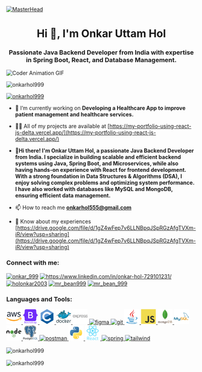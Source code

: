[![MasterHead](https://www.sevenstarwebsolutions.com/wp-content/uploads/2017/12/java.jpg)](https://github.com/onkarhol999)
<h1 align="center">Hi 👋, I'm Onkar Uttam Hol</h1>
<h3 align="center">Passionate Java Backend Developer from India with expertise in Spring Boot, React, and Database Management.</h3>
<img src="https://cdn.dribbble.com/users/1162077/screenshots/3848914/media/7ed7d5ca074b48b328150e5a231e8d1f.gif" alt="Coder Animation GIF" width="400">


<p align="left"> <img src="https://komarev.com/ghpvc/?username=onkarhol999&label=Profile%20views&color=0e75b6&style=flat" alt="onkarhol999" /> </p>

<p align="left"> <a href="https://github.com/ryo-ma/github-profile-trophy"><img src="https://github-profile-trophy.vercel.app/?username=onkarhol999" alt="onkarhol999" /></a> </p>

- 🔭 I’m currently working on **Developing a Healthcare App to improve patient management and healthcare services.**

- 👨‍💻 All of my projects are available at [https://my-portfolio-using-react-js-delta.vercel.app/](https://my-portfolio-using-react-js-delta.vercel.app/)

- 💬**Hi there! I'm Onkar Uttam Hol, a passionate Java Backend Developer from India. I specialize in building scalable and efficient backend systems using Java, Spring Boot, and Microservices, while also having hands-on experience with React for frontend development. With a strong foundation in Data Structures & Algorithms (DSA), I enjoy solving complex problems and optimizing system performance. I have also worked with databases like MySQL and MongoDB, ensuring efficient data management.**

- 📫 How to reach me **onkarhol555@gmail.com**

- 📄 Know about my experiences [https://drive.google.com/file/d/1gZ4wFep7v6LLNBpqJSpRGzAfgTVXm-iR/view?usp=sharing](https://drive.google.com/file/d/1gZ4wFep7v6LLNBpqJSpRGzAfgTVXm-iR/view?usp=sharing)

<h3 align="left">Connect with me:</h3>
<p align="left">
<a href="https://twitter.com/onkar_999" target="blank"><img align="center" src="https://raw.githubusercontent.com/rahuldkjain/github-profile-readme-generator/master/src/images/icons/Social/twitter.svg" alt="onkar_999" height="30" width="40" /></a>
<a href="https://linkedin.com/in/https://www.linkedin.com/in/onkar-hol-729101231/" target="blank"><img align="center" src="https://raw.githubusercontent.com/rahuldkjain/github-profile-readme-generator/master/src/images/icons/Social/linked-in-alt.svg" alt="https://www.linkedin.com/in/onkar-hol-729101231/" height="30" width="40" /></a>
<a href="https://www.hackerrank.com/holonkar2003" target="blank"><img align="center" src="https://raw.githubusercontent.com/rahuldkjain/github-profile-readme-generator/master/src/images/icons/Social/hackerrank.svg" alt="holonkar2003" height="30" width="40" /></a>
<a href="https://www.leetcode.com/mr_bean999" target="blank"><img align="center" src="https://raw.githubusercontent.com/rahuldkjain/github-profile-readme-generator/master/src/images/icons/Social/leet-code.svg" alt="mr_bean999" height="30" width="40" /></a>
<a href="https://auth.geeksforgeeks.org/user/mr_bean_999" target="blank"><img align="center" src="https://raw.githubusercontent.com/rahuldkjain/github-profile-readme-generator/master/src/images/icons/Social/geeks-for-geeks.svg" alt="mr_bean_999" height="30" width="40" /></a>
</p>

<h3 align="left">Languages and Tools:</h3>
<p align="left"> <a href="https://aws.amazon.com" target="_blank" rel="noreferrer"> <img src="https://raw.githubusercontent.com/devicons/devicon/master/icons/amazonwebservices/amazonwebservices-original-wordmark.svg" alt="aws" width="40" height="40"/> </a> <a href="https://getbootstrap.com" target="_blank" rel="noreferrer"> <img src="https://raw.githubusercontent.com/devicons/devicon/master/icons/bootstrap/bootstrap-plain-wordmark.svg" alt="bootstrap" width="40" height="40"/> </a> <a href="https://www.cprogramming.com/" target="_blank" rel="noreferrer"> <img src="https://raw.githubusercontent.com/devicons/devicon/master/icons/c/c-original.svg" alt="c" width="40" height="40"/> </a> <a href="https://www.docker.com/" target="_blank" rel="noreferrer"> <img src="https://raw.githubusercontent.com/devicons/devicon/master/icons/docker/docker-original-wordmark.svg" alt="docker" width="40" height="40"/> </a> <a href="https://expressjs.com" target="_blank" rel="noreferrer"> <img src="https://raw.githubusercontent.com/devicons/devicon/master/icons/express/express-original-wordmark.svg" alt="express" width="40" height="40"/> </a> <a href="https://www.figma.com/" target="_blank" rel="noreferrer"> <img src="https://www.vectorlogo.zone/logos/figma/figma-icon.svg" alt="figma" width="40" height="40"/> </a> <a href="https://git-scm.com/" target="_blank" rel="noreferrer"> <img src="https://www.vectorlogo.zone/logos/git-scm/git-scm-icon.svg" alt="git" width="40" height="40"/> </a> <a href="https://www.java.com" target="_blank" rel="noreferrer"> <img src="https://raw.githubusercontent.com/devicons/devicon/master/icons/java/java-original.svg" alt="java" width="40" height="40"/> </a> <a href="https://developer.mozilla.org/en-US/docs/Web/JavaScript" target="_blank" rel="noreferrer"> <img src="https://raw.githubusercontent.com/devicons/devicon/master/icons/javascript/javascript-original.svg" alt="javascript" width="40" height="40"/> </a> <a href="https://www.mongodb.com/" target="_blank" rel="noreferrer"> <img src="https://raw.githubusercontent.com/devicons/devicon/master/icons/mongodb/mongodb-original-wordmark.svg" alt="mongodb" width="40" height="40"/> </a> <a href="https://www.mysql.com/" target="_blank" rel="noreferrer"> <img src="https://raw.githubusercontent.com/devicons/devicon/master/icons/mysql/mysql-original-wordmark.svg" alt="mysql" width="40" height="40"/> </a> <a href="https://nodejs.org" target="_blank" rel="noreferrer"> <img src="https://raw.githubusercontent.com/devicons/devicon/master/icons/nodejs/nodejs-original-wordmark.svg" alt="nodejs" width="40" height="40"/> </a> <a href="https://www.postgresql.org" target="_blank" rel="noreferrer"> <img src="https://raw.githubusercontent.com/devicons/devicon/master/icons/postgresql/postgresql-original-wordmark.svg" alt="postgresql" width="40" height="40"/> </a> <a href="https://postman.com" target="_blank" rel="noreferrer"> <img src="https://www.vectorlogo.zone/logos/getpostman/getpostman-icon.svg" alt="postman" width="40" height="40"/> </a> <a href="https://www.python.org" target="_blank" rel="noreferrer"> <img src="https://raw.githubusercontent.com/devicons/devicon/master/icons/python/python-original.svg" alt="python" width="40" height="40"/> </a> <a href="https://reactjs.org/" target="_blank" rel="noreferrer"> <img src="https://raw.githubusercontent.com/devicons/devicon/master/icons/react/react-original-wordmark.svg" alt="react" width="40" height="40"/> </a> <a href="https://spring.io/" target="_blank" rel="noreferrer"> <img src="https://www.vectorlogo.zone/logos/springio/springio-icon.svg" alt="spring" width="40" height="40"/> </a> <a href="https://tailwindcss.com/" target="_blank" rel="noreferrer"> <img src="https://www.vectorlogo.zone/logos/tailwindcss/tailwindcss-icon.svg" alt="tailwind" width="40" height="40"/> </a> </p>

<p><img align="center" src="https://github-readme-stats.vercel.app/api/top-langs?username=onkarhol999&show_icons=true&locale=en&layout=compact" alt="onkarhol999" /></p>

<p><img align="center" src="https://github-readme-streak-stats.herokuapp.com/?user=onkarhol999&" alt="onkarhol999" /></p>
